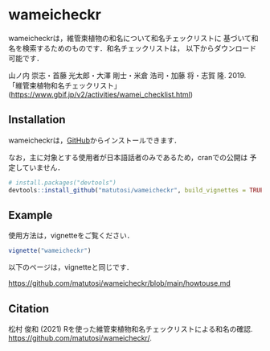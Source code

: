 
# wameicheckr

wameicheckrは，維管束植物の和名について和名チェックリストに
基づいて和名を検索するためのものです．和名チェックリストは，
以下からダウンロード可能です．

山ノ内 崇志・首藤 光太郎・大澤 剛士・米倉 浩司・加藤 将・志賀 隆. 2019.
「維管束植物和名チェックリスト」
(<https://www.gbif.jp/v2/activities/wamei_checklist.html>)

## Installation

wameicheckrは，[GitHub](https://github.com/)からインストールできます．

なお，主に対象とする使用者が日本語話者のみであるため，cranでの公開は
予定していません．

``` r
# install.packages("devtools")
devtools::install_github("matutosi/wameicheckr", build_vignettes = TRUE)
```

## Example

使用方法は，vignetteをご覧ください．

``` r
vignette("wameicheckr")
```

以下のページは，vignetteと同じです．

<https://github.com/matutosi/wameicheckr/blob/main/howtouse.md>

## Citation

松村 俊和 (2021) Rを使った維管束植物和名チェックリストによる和名の確認.
<https://github.com/matutosi/wameicheckr/>.
